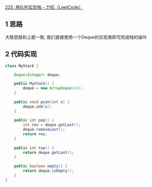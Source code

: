 
[225. 用队列实现栈 - 力扣（LeetCode）](https://leetcode.cn/problems/implement-stack-using-queues/description/)
## 1 思路

大致思路和上题一致, 我们直接使用一个Deque的实现类即可完成栈的操作

## 2 代码实现

```java
class MyStack {

    Deque<Integer> deque;

    public MyStack() {
        deque = new ArrayDeque<>();
    }
    
    public void push(int x) {
        deque.add(x);
    }
    
    public int pop() {
        int res = deque.getLast();
        deque.removeLast();
        return res;
    }
    
    public int top() {
        return deque.getLast();
    }
    
    public boolean empty() {
        return deque.isEmpty();
    }
}
```
